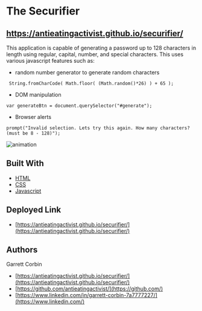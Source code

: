 # The Securifier 


## https://antieatingactivist.github.io/securifier/

This application is capable of generating a password up to 128 characters in length using regular, capital, number, and special characters. This uses various javascript features such as:

- random number generator to generate random characters

` String.fromCharCode( Math.floor( (Math.random()*26) ) + 65 );`

- DOM manipulation

` var generateBtn = document.querySelector("#generate"); `

- Browser alerts

` prompt("Invalid selection. Lets try this again. How many characters? (must be 8 - 128)"); `


![animation](https://user-images.githubusercontent.com/1414728/147399383-e7e55a14-4bda-4ad0-87af-b4025675f994.gif)




## Built With

* [HTML](https://developer.mozilla.org/en-US/docs/Web/HTML)
* [CSS](https://developer.mozilla.org/en-US/docs/Web/CSS)
* [Javascript](https://developer.mozilla.org/en-US/docs/Web/JavaScript)

## Deployed Link

* [https://antieatingactivist.github.io/securifier/](https://antieatingactivist.github.io/securifier/)


## Authors

Garrett Corbin

- [https://antieatingactivist.github.io/securifier/](https://antieatingactivist.github.io/securifier/)
- [https://github.com/antieatingactivist/](https://github.com/)
- [https://www.linkedin.com/in/garrett-corbin-7a7777227/](https://www.linkedin.com/)
